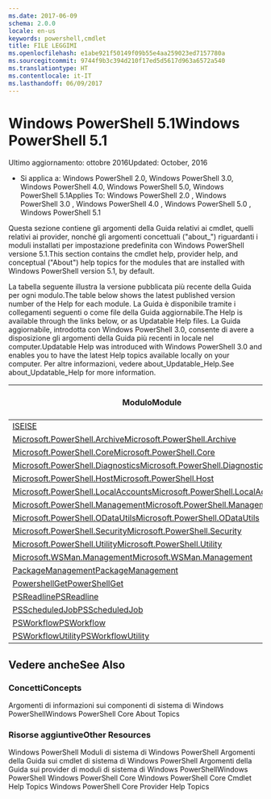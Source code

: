 ```yaml
---
ms.date: 2017-06-09
schema: 2.0.0
locale: en-us
keywords: powershell,cmdlet
title: FILE LEGGIMI
ms.openlocfilehash: e1abe921f50149f09b55e4aa259023ed7157780a
ms.sourcegitcommit: 9744f9b3c394d210f17ed5d5617d963a6572a540
ms.translationtype: HT
ms.contentlocale: it-IT
ms.lasthandoff: 06/09/2017
---
```

# <a name="windows-powershell-51"></a><span data-ttu-id="39c87-103">Windows PowerShell 5.1</span><span class="sxs-lookup"><span data-stu-id="39c87-103">Windows PowerShell 5.1</span></span>

<span data-ttu-id="39c87-104">Ultimo aggiornamento: ottobre 2016</span><span class="sxs-lookup"><span data-stu-id="39c87-104">Updated: October, 2016</span></span>
- <span data-ttu-id="39c87-105">Si applica a: Windows PowerShell 2.0, Windows PowerShell 3.0, Windows PowerShell 4.0, Windows PowerShell 5.0, Windows PowerShell 5.1</span><span class="sxs-lookup"><span data-stu-id="39c87-105">Applies To: Windows PowerShell 2.0 , Windows PowerShell 3.0 , Windows PowerShell 4.0 , Windows PowerShell 5.0 , Windows PowerShell 5.1</span></span>

<span data-ttu-id="39c87-106">Questa sezione contiene gli argomenti della Guida relativi ai cmdlet, quelli relativi ai provider, nonché gli argomenti concettuali ("about_") riguardanti i moduli installati per impostazione predefinita con Windows PowerShell versione 5.1.</span><span class="sxs-lookup"><span data-stu-id="39c87-106">This section contains the cmdlet help, provider help, and conceptual ("About") help topics for the modules that are installed with Windows PowerShell version 5.1, by default.</span></span>

<span data-ttu-id="39c87-107">La tabella seguente illustra la versione pubblicata più recente della Guida per ogni modulo.</span><span class="sxs-lookup"><span data-stu-id="39c87-107">The table below shows the latest published version number of the Help for each module.</span></span>
<span data-ttu-id="39c87-108">La Guida è disponibile tramite i collegamenti seguenti o come file della Guida aggiornabile.</span><span class="sxs-lookup"><span data-stu-id="39c87-108">The Help is available through the links below, or as Updatable Help files.</span></span>
<span data-ttu-id="39c87-109">La Guida aggiornabile, introdotta con Windows PowerShell 3.0, consente di avere a disposizione gli argomenti della Guida più recenti in locale nel computer.</span><span class="sxs-lookup"><span data-stu-id="39c87-109">Updatable Help was introduced with Windows PowerShell 3.0 and enables you to have the latest Help topics available locally on your computer.</span></span>
<span data-ttu-id="39c87-110">Per altre informazioni, vedere about_Updatable_Help.</span><span class="sxs-lookup"><span data-stu-id="39c87-110">See about_Updatable_Help for more information.</span></span>

<span data-ttu-id="39c87-111">Modulo</span><span class="sxs-lookup"><span data-stu-id="39c87-111">Module</span></span> | <span data-ttu-id="39c87-112">Versione più recente</span><span class="sxs-lookup"><span data-stu-id="39c87-112">Latest Version</span></span>
----------------------------- | --------------
[<span data-ttu-id="39c87-113">ISE</span><span class="sxs-lookup"><span data-stu-id="39c87-113">ISE</span></span>](ISE/ISE.md) |<span data-ttu-id="39c87-114">5.1.0.0</span><span class="sxs-lookup"><span data-stu-id="39c87-114">5.1.0.0</span></span>
[<span data-ttu-id="39c87-115">Microsoft.PowerShell.Archive</span><span class="sxs-lookup"><span data-stu-id="39c87-115">Microsoft.PowerShell.Archive</span></span>](Microsoft.PowerShell.Archive/Microsoft.PowerShell.Archive.md) |<span data-ttu-id="39c87-116">5.1.0.0</span><span class="sxs-lookup"><span data-stu-id="39c87-116">5.1.0.0</span></span>
[<span data-ttu-id="39c87-117">Microsoft.PowerShell.Core</span><span class="sxs-lookup"><span data-stu-id="39c87-117">Microsoft.PowerShell.Core</span></span>](Microsoft.PowerShell.Core/Microsoft.PowerShell.Core.md) |<span data-ttu-id="39c87-118">5.1.0.0</span><span class="sxs-lookup"><span data-stu-id="39c87-118">5.1.0.0</span></span>
[<span data-ttu-id="39c87-119">Microsoft.PowerShell.Diagnostics</span><span class="sxs-lookup"><span data-stu-id="39c87-119">Microsoft.PowerShell.Diagnostics</span></span>](Microsoft.PowerShell.Diagnostics/Microsoft.PowerShell.Diagnostics.md) |<span data-ttu-id="39c87-120">5.1.0.0</span><span class="sxs-lookup"><span data-stu-id="39c87-120">5.1.0.0</span></span>
[<span data-ttu-id="39c87-121">Microsoft.PowerShell.Host</span><span class="sxs-lookup"><span data-stu-id="39c87-121">Microsoft.PowerShell.Host</span></span>](Microsoft.PowerShell.Host/Microsoft.PowerShell.Host.md) |<span data-ttu-id="39c87-122">5.1.0.0</span><span class="sxs-lookup"><span data-stu-id="39c87-122">5.1.0.0</span></span>
[<span data-ttu-id="39c87-123">Microsoft.PowerShell.LocalAccounts</span><span class="sxs-lookup"><span data-stu-id="39c87-123">Microsoft.PowerShell.LocalAccounts</span></span>](Microsoft.PowerShell.LocalAccounts/Microsoft.PowerShell.LocalAccounts.md) |<span data-ttu-id="39c87-124">5.1.0.0</span><span class="sxs-lookup"><span data-stu-id="39c87-124">5.1.0.0</span></span>
[<span data-ttu-id="39c87-125">Microsoft.PowerShell.Management</span><span class="sxs-lookup"><span data-stu-id="39c87-125">Microsoft.PowerShell.Management</span></span>](Microsoft.PowerShell.Management/Microsoft.PowerShell.Management.md) |<span data-ttu-id="39c87-126">5.1.0.0</span><span class="sxs-lookup"><span data-stu-id="39c87-126">5.1.0.0</span></span>
[<span data-ttu-id="39c87-127">Microsoft.PowerShell.ODataUtils</span><span class="sxs-lookup"><span data-stu-id="39c87-127">Microsoft.PowerShell.ODataUtils</span></span>](Microsoft.PowerShell.ODataUtils/Microsoft.PowerShell.ODataUtils.md) |<span data-ttu-id="39c87-128">5.1.0.0</span><span class="sxs-lookup"><span data-stu-id="39c87-128">5.1.0.0</span></span>
[<span data-ttu-id="39c87-129">Microsoft.PowerShell.Security</span><span class="sxs-lookup"><span data-stu-id="39c87-129">Microsoft.PowerShell.Security</span></span>](Microsoft.PowerShell.Security/Microsoft.PowerShell.Security.md) |<span data-ttu-id="39c87-130">5.1.0.0</span><span class="sxs-lookup"><span data-stu-id="39c87-130">5.1.0.0</span></span>
[<span data-ttu-id="39c87-131">Microsoft.PowerShell.Utility</span><span class="sxs-lookup"><span data-stu-id="39c87-131">Microsoft.PowerShell.Utility</span></span>](Microsoft.PowerShell.Utility/Microsoft.PowerShell.Utility.md) |<span data-ttu-id="39c87-132">5.1.0.0</span><span class="sxs-lookup"><span data-stu-id="39c87-132">5.1.0.0</span></span>
[<span data-ttu-id="39c87-133">Microsoft.WSMan.Management</span><span class="sxs-lookup"><span data-stu-id="39c87-133">Microsoft.WSMan.Management</span></span>](Microsoft.WSMan.Management/Microsoft.WSMan.Management.md) |<span data-ttu-id="39c87-134">5.1.0.0</span><span class="sxs-lookup"><span data-stu-id="39c87-134">5.1.0.0</span></span>
[<span data-ttu-id="39c87-135">PackageManagement</span><span class="sxs-lookup"><span data-stu-id="39c87-135">PackageManagement</span></span>](PackageManagement/PackageManagement.md) |<span data-ttu-id="39c87-136">5.1.0.0</span><span class="sxs-lookup"><span data-stu-id="39c87-136">5.1.0.0</span></span>
[<span data-ttu-id="39c87-137">PowershellGet</span><span class="sxs-lookup"><span data-stu-id="39c87-137">PowerShellGet</span></span>](PowerShellGet/PowerShellGet.md) |<span data-ttu-id="39c87-138">5.1.0.0</span><span class="sxs-lookup"><span data-stu-id="39c87-138">5.1.0.0</span></span>
[<span data-ttu-id="39c87-139">PSReadline</span><span class="sxs-lookup"><span data-stu-id="39c87-139">PSReadline</span></span>](PSReadline/PSReadline.md) |<span data-ttu-id="39c87-140">5.1.0.0</span><span class="sxs-lookup"><span data-stu-id="39c87-140">5.1.0.0</span></span>
[<span data-ttu-id="39c87-141">PSScheduledJob</span><span class="sxs-lookup"><span data-stu-id="39c87-141">PSScheduledJob</span></span>](PSScheduledJob/PSScheduledJob.md) |<span data-ttu-id="39c87-142">5.1.0.0</span><span class="sxs-lookup"><span data-stu-id="39c87-142">5.1.0.0</span></span>
[<span data-ttu-id="39c87-143">PSWorkflow</span><span class="sxs-lookup"><span data-stu-id="39c87-143">PSWorkflow</span></span>](PSWorkflow/PSWorkflow.md) |<span data-ttu-id="39c87-144">5.1.0.0</span><span class="sxs-lookup"><span data-stu-id="39c87-144">5.1.0.0</span></span>
[<span data-ttu-id="39c87-145">PSWorkflowUtility</span><span class="sxs-lookup"><span data-stu-id="39c87-145">PSWorkflowUtility</span></span>](PSWorkflowUtility/PSWorkflowUtility.md) |<span data-ttu-id="39c87-146">5.1.0.0</span><span class="sxs-lookup"><span data-stu-id="39c87-146">5.1.0.0</span></span>


##  <a name="see-also"></a><span data-ttu-id="39c87-147">Vedere anche</span><span class="sxs-lookup"><span data-stu-id="39c87-147">See Also</span></span>
###  <a name="concepts"></a><span data-ttu-id="39c87-148">Concetti</span><span class="sxs-lookup"><span data-stu-id="39c87-148">Concepts</span></span>
<span data-ttu-id="39c87-149">Argomenti di informazioni sui componenti di sistema di Windows PowerShell</span><span class="sxs-lookup"><span data-stu-id="39c87-149">Windows PowerShell Core About Topics</span></span>

###  <a name="other-resources"></a><span data-ttu-id="39c87-150">Risorse aggiuntive</span><span class="sxs-lookup"><span data-stu-id="39c87-150">Other Resources</span></span>
<span data-ttu-id="39c87-151">Windows PowerShell Moduli di sistema di Windows PowerShell Argomenti della Guida sui cmdlet di sistema di Windows PowerShell Argomenti della Guida sui provider di moduli di sistema di Windows PowerShell</span><span class="sxs-lookup"><span data-stu-id="39c87-151">Windows PowerShell Windows PowerShell Core Windows PowerShell Core Cmdlet Help Topics Windows PowerShell Core Provider Help Topics</span></span>

